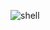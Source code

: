 ![shell](https://user-images.githubusercontent.com/110563322/187611911-1204f46c-de58-4288-b47c-5180b87153ef.jpeg)
